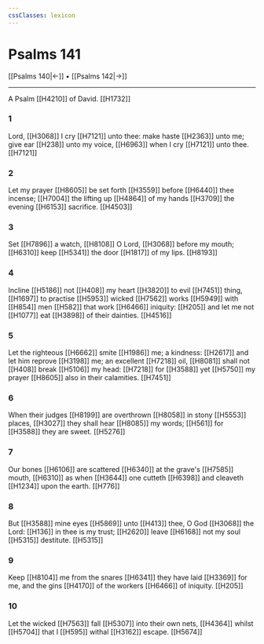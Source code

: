 ```yaml
---
cssClasses: lexicon
---
```

# Psalms 141

[[Psalms 140|←]] • [[Psalms 142|→]]

---

A Psalm [[H4210]] of David. [[H1732]]

### 1
Lord, [[H3068]] I cry [[H7121]] unto thee: make haste [[H2363]] unto me; give ear [[H238]] unto my voice, [[H6963]] when I cry [[H7121]] unto thee. [[H7121]]

### 2
Let my prayer [[H8605]] be set forth [[H3559]] before [[H6440]] thee incense; [[H7004]] the lifting up [[H4864]] of my hands [[H3709]] the evening [[H6153]] sacrifice. [[H4503]]

### 3
Set [[H7896]] a watch, [[H8108]] O Lord, [[H3068]] before my mouth; [[H6310]] keep [[H5341]] the door [[H1817]] of my lips. [[H8193]]

### 4
Incline [[H5186]] not [[H408]] my heart [[H3820]] to evil [[H7451]] thing, [[H1697]] to practise [[H5953]] wicked [[H7562]] works [[H5949]] with [[H854]] men [[H582]] that work [[H6466]] iniquity: [[H205]] and let me not [[H1077]] eat [[H3898]] of their dainties. [[H4516]]

### 5
Let the righteous [[H6662]] smite [[H1986]] me; a kindness: [[H2617]] and let him reprove [[H3198]] me; an excellent [[H7218]] oil, [[H8081]] shall not [[H408]] break [[H5106]] my head: [[H7218]] for [[H3588]] yet [[H5750]] my prayer [[H8605]] also in their calamities. [[H7451]]

### 6
When their judges [[H8199]] are overthrown [[H8058]] in stony [[H5553]] places, [[H3027]] they shall hear [[H8085]] my words; [[H561]] for [[H3588]] they are sweet. [[H5276]]

### 7
Our bones [[H6106]] are scattered [[H6340]] at the grave's [[H7585]] mouth, [[H6310]] as when [[H3644]] one cutteth [[H6398]] and cleaveth [[H1234]] upon the earth. [[H776]]

### 8
But [[H3588]] mine eyes [[H5869]] unto [[H413]] thee, O God [[H3068]] the Lord: [[H136]] in thee is my trust; [[H2620]] leave [[H6168]] not my soul [[H5315]] destitute. [[H5315]]

### 9
Keep [[H8104]] me from the snares [[H6341]] they have laid [[H3369]] for me, and the gins [[H4170]] of the workers [[H6466]] of iniquity. [[H205]]

### 10
Let the wicked [[H7563]] fall [[H5307]] into their own nets, [[H4364]] whilst [[H5704]] that I [[H595]] withal [[H3162]] escape. [[H5674]]
